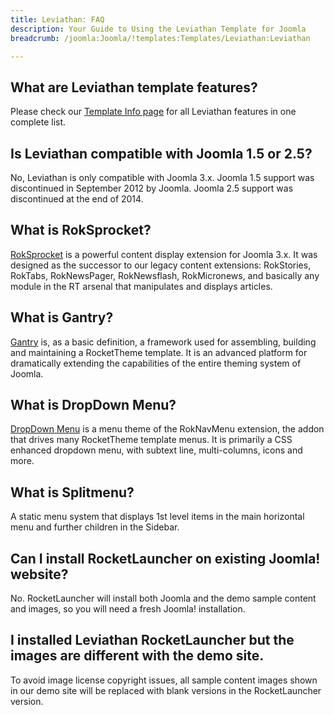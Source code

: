 ```yaml
---
title: Leviathan: FAQ
description: Your Guide to Using the Leviathan Template for Joomla
breadcrumb: /joomla:Joomla/!templates:Templates/Leviathan:Leviathan

---
```


What are Leviathan template features?
-----
Please check our [Template Info page][features] for all Leviathan features in one complete list.

Is Leviathan compatible with Joomla 1.5 or 2.5?
-----
No, Leviathan is only compatible with Joomla 3.x. Joomla 1.5 support was discontinued in September 2012 by Joomla. Joomla 2.5 support was discontinued at the end of 2014. 

What is RokSprocket?
-----
[RokSprocket][roksprocket] is a powerful content display extension for Joomla 3.x. It was designed as the successor to our legacy content extensions: RokStories, RokTabs, RokNewsPager, RokNewsflash, RokMicronews, and basically any module in the RT arsenal that manipulates and displays articles.

What is Gantry?
-----
[Gantry][gantry] is, as a basic definition, a framework used for assembling, building and maintaining a RocketTheme template. It is an advanced platform for dramatically extending the capabilities of the entire theming system of Joomla.

What is DropDown Menu?
-----
[DropDown Menu][dropdown] is a menu theme of the RokNavMenu extension, the addon that drives many RocketTheme template menus. It is primarily a CSS enhanced dropdown menu, with subtext line, multi-columns, icons and more.

What is Splitmenu?
-----
A static menu system that displays 1st level items in the main horizontal menu and further children in the Sidebar.

Can I install RocketLauncher on existing Joomla! website?
-----
No. RocketLauncher will install both Joomla and the demo sample content and images, so you will need a fresh Joomla! installation.

I installed Leviathan RocketLauncher but the images are different with the demo site.
-----
To avoid image license copyright issues, all sample content images shown in our demo site will be replaced with blank versions in the RocketLauncher version.

[gantry]: http://gantry.org/
[features]: http://demo.rockettheme.com/joomla-templates/Leviathan/features
[font]: http://www.fontsquirrel.com/fonts/ubuntu
[forum]: http://www.rockettheme.com/forum/joomla-template-leviathan
[roksprocket]: http://www.rockettheme.com/joomla/extensions/roksprocket
[dropdown]: http://demo.rockettheme.com/joomla-templates/Leviathan/features/menu-options
[splitmenu]: http://demo.rockettheme.com/joomla-templates/Leviathan/features/menu-options
[extensions]: http://demo.rockettheme.com/joomla-templates/Leviathan/features/extensions
